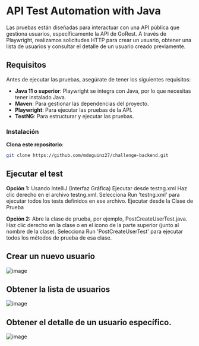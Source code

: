 # API Test Automation with Java

Las pruebas están diseñadas para interactuar con una API pública que gestiona usuarios, específicamente la API de GoRest. A través de Playwright, realizamos solicitudes HTTP para crear un usuario, obtener una lista de usuarios y consultar el detalle de un usuario creado previamente.

## Requisitos

Antes de ejecutar las pruebas, asegúrate de tener los siguientes requisitos:

- **Java 11 o superior**: Playwright se integra con Java, por lo que necesitas tener instalado Java.
- **Maven**: Para gestionar las dependencias del proyecto.
- **Playwright**: Para ejecutar las pruebas de la API.
- **TestNG**: Para estructurar y ejecutar las pruebas.

### Instalación

**Clona este repositorio**:

   ```bash
   git clone https://github.com/mdoguinz27/challenge-backend.git
   ```
   
   

## Ejecutar el test

**Opción 1:** Usando IntelliJ (Interfaz Gráfica)
Ejecutar desde testng.xml
Haz clic derecho en el archivo testng.xml.
Selecciona Run 'testng.xml' para ejecutar todos los tests definidos en ese archivo.
Ejecutar desde la Clase de Prueba

**Opción 2:** Abre la clase de prueba, por ejemplo, PostCreateUserTest.java.
Haz clic derecho en la clase o en el icono de la parte superior (junto al nombre de la clase).
Selecciona Run 'PostCreateUserTest' para ejecutar todos los métodos de prueba de esa clase.


## Crear un nuevo usuario
![image](https://github.com/user-attachments/assets/1ac5f259-5731-4781-8693-01bdcc869aa7)

## Obtener la lista de usuarios
![image](https://github.com/user-attachments/assets/d7ddcddd-aafa-42e6-a9e2-0634ed7b0d21)

## Obtener el detalle de un usuario específico.
![image](https://github.com/user-attachments/assets/edea5e81-d213-4f94-948b-ccaf91ac728c)
